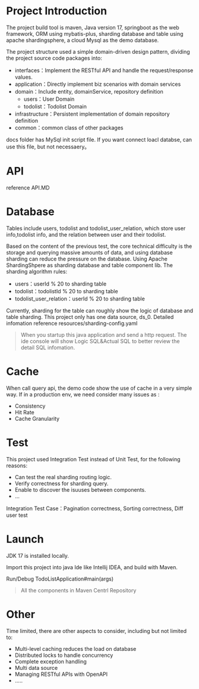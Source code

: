 # Project Introduction

The project build tool is maven, Java version 17, springboot as the web framework, ORM using mybatis-plus, sharding database and table using apache shardingsphere, a cloud Mysql as the demo database.

The project structure used a simple domain-driven design pattern, dividing the project source code packages into:

- interfaces：Implement the RESTful API and handle the request/response  values.
- application：Directly implement biz scenarios with domain services
- domain：Include entity, domainService, repository definition
  - users：User Domain
  - todolist：Todolist Domain
- infrastructure：Persistent implementation of domain repository definition
- common：common class of other packages

docs folder has MySql init script file.  If you want connect loacl databse, can use this file, but not necessaery。

# API

reference API.MD



# Database

Tables include users, todolist and todolist_user_relation, which store user info,todolist info, and the relation between user and their todolist.

Based on the content of the previous test, the core technical difficulty is the storage and querying massive amounts of data, and using database sharding can reduce the pressure on the database. Using Apache ShardingShpere as sharding database and table component lib. The sharding algorithm rules:

- users：userId % 20 to sharding table
- todolist：todolistId % 20 to sharding table
- todolist_user_relation：userId % 20 to sharding table

Currently, sharding for the table can roughly show the logic of database and table sharding. This project only has one data source, ds_0. Detailed infomation reference resources/sharding-config.yaml

> When you startup this java application and send a http request. The ide console will show Logic SQL&Actual SQL to better review the detail SQL infomation.

# Cache

When call query api, the demo code show the use of cache in a very simple way. If in a production env, we need consider many issues as :

- Consistency
- Hit Rate
- Cache Granularity

# Test

This project used Integration Test instead of Unit Test, for the following reasons:

- Can test the real sharding routing logic.
- Verify correctness for sharding query.
- Enable to discover the isuuses between components.
- ...

Integration Test Case：Pagination correctness, Sorting correctness, Diff user test

# Launch

JDK 17 is installed locally.

Import this project into java Ide like Intellij IDEA, and build with Maven.

Run/Debug  TodoListApplication#main(args) 

> All the components in Maven Centrl Repository



# Other

Time limited, there are other aspects to consider, including but not limited to:

- Multi-level caching reduces the load on database
- Distributed locks to handle concurrency
- Complete exception handling
- Multi data source
- Managing RESTful APIs with OpenAPI
- .....

